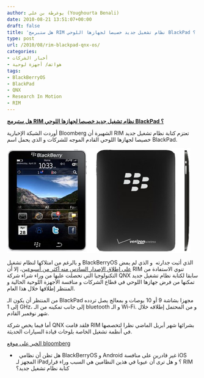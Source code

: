 ```yaml
---
author: يوغرطة بن علي (Youghourta Benali)
date: 2010-08-21 13:51:07+00:00
draft: false
title: 'هل ستبرمج RIM نظام تشغيل جديد خصيصا لجهازها اللوحي BlackPad ؟ '
type: post
url: /2010/08/rim-blackpad-qnx-os/
categories:
- أخبار الشركات
- هواتف/ أجهزة لوحية
tags:
- BlackBerryOS
- BlackPad
- QNX
- Research In Motion
- RIM
---
```


**[هل ستبرمج RIM نظام تشغيل جديد خصيصا لجهازها اللوحي BlackPad ؟](https://www.it-scoop.com/2010/08/rim-blackpad-qnx-os)**




أوردت الشبكة الإخبارية Bloomberg الشهيرة أن RIM تعتزم كتابة نظام تشغيل جديد خصيصا لجهازها اللوحي القادم الموجه للشركات و الذي يحمل اسم BlackPad.




[![](blackpad.jpg)
](https://www.it-scoop.com/2010/08/rim-blackpad-qnx-os)


و بالرغم من امتلاكها لنظام تشغيل BlackBerryOS الذي أثبت جدارته  و الذي لم يمض [على إطلاق الإصدار السادس منه أكثر من أسبوعين](https://www.it-scoop.com/2010/08/rim-blackberry-torch/)، إلا أن RIM تنوي الاستفادة من التكنولوجيا التي تحصلت عليها من وراء شراء شركة QNX سابقا لكتابة نظام تشغيل جديد تمكنها من فرض جهازها اللوحي في قطاع الشركات و منافسة الأجهزة اللوحية الحالية و المنتظر إطلاقها خلال هذا العام.

من المنتظر أن يكون الـ BlackPad مجهزا بشاشة 9 أو 10 بوصات و بمعالج يصل تردده إلى 1 GHz، إلى جانب تمكينه من الـ bluetooth و الـ Wi-Fi. و من المحتمل إطلاقه خلال شهر نوفمبر القادم.

أما فيما يخص شركة QNX فلقد قامت RIM بشرائها شهر أبريل الماضي نظرا لتخصصها في أنظمة تشغيل الخاصة بلوحات قيادة السيارات الحديثة.

[الخبر على موقع bloomberg](http://www.bloomberg.com/news/2010-08-19/rim-said-to-adopt-bmw-crusher-tank-software-for-planned-tablet-computer.html)

-   هل تظن أن نظامي BlackBerryOS و Android غير قادرين على منافسة iOS المجهز لـ iPad؟ و هل ترى أن عيوبا في هذين النظامين هي السبب وراء قرار RIM كتابة نظام تشغيل جديد؟
